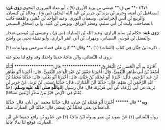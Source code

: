 ٤٦٧١ -** س ق:** عِيسَى بن يزيد الأزرق (٧) ، أبو معاذ المروزي النحوي.**رَوَى عَن:** إسماعيل بْن أمية، وجرير بْن يزيد بْن جرير بْن عَبد الله البجلي (س ق) ، وخالد بْن كيسان، والربيع بْن أنس الخراساني، وسفيان الثوري، وعبد الواحد بْن عُمَير، وعلقمة كاتب المصاحف، وليث بْن أَبي سليم، ومطر الوراق، ويونس بْن عُبَيد، وأبي إسحاق السبيعي.

**رَوَى عَنه:** حكام بْن سلم الرازي، وعبد الله بْن المبارك (س ق) ، وعيسى بْن مُوسَى غنجار والفضل بْن مُوسَى السيناني، ومهران بْن أَبي عُمَر الرازي، وأبو تميلة يحيى بن واضح.

ذكره ابنُ حِبَّان فِي كتاب (الثقات) (١) ،** وَقَال:** كان على قضاء سرخس وبها مات (٢) .

روى له النَّسَائي، وابْن مَاجَهْ حديثا واحدا، وقد وقع لنا بعلو عنه.

أَخْبَرَنَا بِهِ أَبُو الْحَسَنِ بْنُ الْبُخَارِيِّ،****************** قال:****************** أَنْبَأَنَا أَسْعَدُ بْنُ أَبي طَاهِرٍ الثَّقَفِيُّ، قال: أَخْبَرَنَا جَعْفَرُ بْنُ عَبْدِ الْوَاحِدِ الثَّقَفِيُّ، قال: أَخْبَرَنَا أَبُو طَاهِرِ بْنُ عَبد الرَّحِيمِ، قال: أَخْبَرَنَا أَبُو مُحَمَّدِ بْنُ حَيَّانَ، قال: أَخْبَرَنَا أَبُو يَعْلَى، قال: حَدَّثَنَا مُحَمَّدُ بْنُ عَبْدِ الرَّحْمَنِ بْنِ سَهْمٍ، قال: حَدَّثَنَا ابْنُ الْمُبَارَكِ، قال: حَدَّثَنَا عِيسَى بْنُ يَزِيدَ، عَنْ جَرِيرِ بْنِ يَزِيدَ، عَن أَبِي زُرْعَةَ، عَن أَبِي هُرَيْرة، قال: قال رسول الله**اللَّهِ صلى الله عليه وسلم:** (حَدٌّ يُقَامُ فِي الأَرْضِ خَيْرٌ مِنْ مَطَرِ أَرْبَعِينَ صَبَاحًا) .

**وبه**** قال:****** أَخْبَرَنَا أَبُو مُحَمَّدِ بْنُ حيان، قال: حَدَّثَنَا محمد ابن أبان، قال: حَدَّثَنَا الدامغاني يعني مُحَمَّدُ بْنُ عِيسَى قال: حَدَّثَنَا ابْن المبارك مثله.

رواه النَّسَائي (١) عَنْ سويد بْن نصر ورواه ابْنُ مَاجَهْ (٢) عن عَمْرو بْنِ رافع جميعا عَنِ ابْن المبارك، فوقع لنا بدلا عاليا.